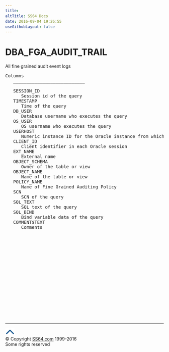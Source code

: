 ```yaml
---
title:
altTitle: SS64 Docs
date: 2016-09-04 19:26:55
useGithubLayout: false
---
```

<!-- #BeginLibraryItem "/Library/head_orad.lbi" --><!-- #EndLibraryItem --><h1>DBA_FGA_AUDIT_TRAIL </h1><p> All fine grained audit event logs </p> 
 
<pre>Columns
   ___________________________
 
   SESSION_ID
      Session id of the query
   TIMESTAMP
      Time of the query
   DB_USER
      Database username who executes the query
   OS_USER
      OS username who executes the query
   USERHOST
      Numeric instance ID for the Oracle instance from which the user is accessing the database. Used only in environments with distributed file systems and shared database files (e.g.,clustered Oracle on DEC VAX/VMS clusters)
   CLIENT_ID
      Client identifier in each Oracle session
   EXT_NAME
      External name
   OBJECT_SCHEMA
      Owner of the table or view
   OBJECT_NAME
      Name of the table or view
   POLICY_NAME
      Name of Fine Grained Auditing Policy
   SCN
      SCN of the query
   SQL_TEXT
      SQL text of the query
   SQL_BIND
      Bind variable data of the query
   COMMENT$TEXT
      Comments

</pre><!-- #BeginLibraryItem "/Library/foot_orad.lbi" --><p>
<!-- oracle-footer -->
<ins class="adsbygoogle" style="display:inline-block;width:300px;height:250px" data-ad-client="ca-pub-6140977852749469" data-ad-slot="4275490898"></ins>
<script>
(adsbygoogle = window.adsbygoogle || []).push({});
</script></p>
<hr>
<div id="bl" class="footer"><a href="DBA_FGA_AUDIT_TRAIL.html#"><img src="../images/top.png" width="30" height="22" alt="Back to the Top"></a></div>
<div id="br" class="footer, tagline">© Copyright <a href="http://ss64.com/">SS64.com</a> 1999-2016<br>
Some rights reserved</div>
<!-- #EndLibraryItem -->

